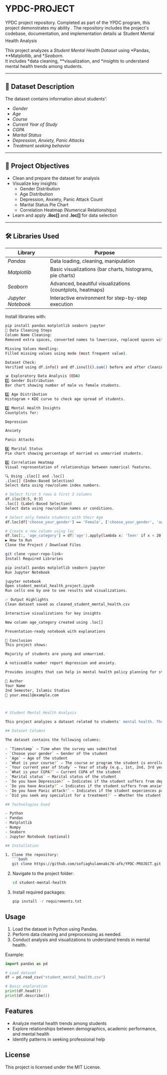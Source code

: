 # YPDC-PROJECT
YPDC project repository. Completed as part of the YPDC program, this project demonstrates my ability . The repository includes the project's codebase, documentation, and implementation details
📊 Student Mental Health Analysis

This project analyzes a *Student Mental Health Dataset* using *Pandas, **Matplotlib, and **Seaborn*.  
It includes *data cleaning, **visualization, and **insights* to understand mental health trends among students.

---

## 📂 Dataset Description

The dataset contains information about students’:
- *Gender*
- *Age*
- *Course*
- *Current Year of Study*
- *CGPA*
- *Marital Status*
- *Depression, Anxiety, Panic Attacks*
- *Treatment seeking behavior*

---

## 🎯 Project Objectives

- Clean and prepare the dataset for analysis  
- Visualize key insights:
  - Gender Distribution
  - Age Distribution
  - Depression, Anxiety, Panic Attack Count
  - Marital Status Pie Chart
  - Correlation Heatmap (Numerical Relationships)
- Learn and apply **.iloc[]** and **.loc[]** for data selection

---

## 🛠 Libraries Used

| Library | Purpose |
|--------|---------|
| *Pandas* | Data loading, cleaning, manipulation |
| *Matplotlib* | Basic visualizations (bar charts, histograms, pie charts) |
| *Seaborn* | Advanced, beautiful visualizations (countplots, heatmaps) |
| *Jupyter Notebook* | Interactive environment for step-by-step execution |

Install libraries with:
```bash
pip install pandas matplotlib seaborn jupyter
🧹 Data Cleaning Steps
Column Name Cleaning:
Removed extra spaces, converted names to lowercase, replaced spaces with _.

Missing Values Handling:
Filled missing values using mode (most frequent value).

Dataset Check:
Verified using df.info() and df.isnull().sum() before and after cleaning.

📊 Exploratory Data Analysis (EDA)
1️⃣ Gender Distribution
Bar chart showing number of male vs female students.

2️⃣ Age Distribution
Histogram + KDE curve to check age spread of students.

3️⃣ Mental Health Insights
Countplots for:

Depression

Anxiety

Panic Attacks

4️⃣ Marital Status
Pie chart showing percentage of married vs unmarried students.

5️⃣ Correlation Heatmap
Visual representation of relationships between numerical features.

🔍 Using .iloc[] and .loc[]
.iloc[] (Index-Based Selection)
Select data using row/column index numbers.

# Select first 5 rows & first 3 columns
df.iloc[0:5, 0:3]
.loc[] (Label-Based Selection)
Select data using row/column names or conditions.

# Select only Female students with their Age
df.loc[df['choose_your_gender'] == 'Female', ['choose_your_gender', 'age']]

# Create a new column using loc
df.loc[:, 'age_category'] = df['age'].apply(lambda x: 'Teen' if x < 20 else 'Adult')
▶ How to Run
Clone the Project / Download Files

git clone <your-repo-link>
Install Required Libraries

pip install pandas matplotlib seaborn jupyter
Run Jupyter Notebook

jupyter notebook
Open student_mental_health_project.ipynb
Run cells one by one to see results and visualizations.

✅ Output Highlights
Clean dataset saved as cleaned_student_mental_health.csv

Interactive visualizations for key insights

New column age_category created using .loc[]

Presentation-ready notebook with explanations

📌 Conclusion
This project shows:

Majority of students are young and unmarried.

A noticeable number report depression and anxiety.

Provides insights that can help in mental health policy planning for students.

📜 Author
Your Name
2nd Semester, Islamic Studies
📧 your.email@example.com



# Student Mental Health Analysis

This project analyzes a dataset related to students' mental health. The dataset contains information about students' demographics, academic background, and mental health conditions such as depression, anxiety, and panic attacks. The goal of this project is to explore trends, patterns, and correlations in student mental health.

## Dataset Columns

The dataset contains the following columns:

- `Timestamp` – Time when the survey was submitted
- `Choose your gender` – Gender of the student
- `Age` – Age of the student
- `What is your course?` – The course or program the student is enrolled in
- `Your current year of Study` – Year of study (e.g., 1st, 2nd, 3rd year)
- `What is your CGPA?` – Current CGPA of the student
- `Marital status` – Marital status of the student
- `Do you have Depression?` – Indicates if the student suffers from depression
- `Do you have Anxiety?` – Indicates if the student suffers from anxiety
- `Do you have Panic attack?` – Indicates if the student experiences panic attacks
- `Did you seek any specialist for a treatment?` – Whether the student sought professional help

## Technologies Used

- Python
- Pandas
- Matplotlib
- Numpy
- Seaborn
- Jupyter Notebook (optional)

## Installation

1. Clone the repository:  
   ```bash
   git clone https://github.com/sofiaghulamnabi76-afk/YPDC-PROJECT.git
````

2. Navigate to the project folder:

   ```bash
   cd student-mental-health
   ```
3. Install required packages:

   ```bash
   pip install -r requirements.txt
   ```

## Usage

1. Load the dataset in Python using Pandas.
2. Perform data cleaning and preprocessing as needed.
3. Conduct analysis and visualizations to understand trends in mental health.

Example:

```python
import pandas as pd

# Load dataset
df = pd.read_csv("student_mental_health.csv")

# Basic exploration
print(df.head())
print(df.describe())
```

## Features

* Analyze mental health trends among students
* Explore relationships between demographics, academic performance, and mental health
* Identify patterns in seeking professional help

## License

This project is licensed under the MIT License.


```

